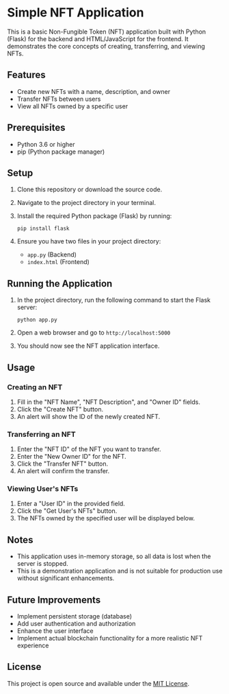 # Simple NFT Application

This is a basic Non-Fungible Token (NFT) application built with Python (Flask) for the backend and HTML/JavaScript for the frontend. It demonstrates the core concepts of creating, transferring, and viewing NFTs.

## Features

- Create new NFTs with a name, description, and owner
- Transfer NFTs between users
- View all NFTs owned by a specific user

## Prerequisites

- Python 3.6 or higher
- pip (Python package manager)

## Setup

1. Clone this repository or download the source code.

2. Navigate to the project directory in your terminal.

3. Install the required Python package (Flask) by running:

   ```
   pip install flask
   ```

4. Ensure you have two files in your project directory:
   - `app.py` (Backend)
   - `index.html` (Frontend)

## Running the Application

1. In the project directory, run the following command to start the Flask server:

   ```
   python app.py
   ```

2. Open a web browser and go to `http://localhost:5000`

3. You should now see the NFT application interface.

## Usage

### Creating an NFT

1. Fill in the "NFT Name", "NFT Description", and "Owner ID" fields.
2. Click the "Create NFT" button.
3. An alert will show the ID of the newly created NFT.

### Transferring an NFT

1. Enter the "NFT ID" of the NFT you want to transfer.
2. Enter the "New Owner ID" for the NFT.
3. Click the "Transfer NFT" button.
4. An alert will confirm the transfer.

### Viewing User's NFTs

1. Enter a "User ID" in the provided field.
2. Click the "Get User's NFTs" button.
3. The NFTs owned by the specified user will be displayed below.

## Notes

- This application uses in-memory storage, so all data is lost when the server is stopped.
- This is a demonstration application and is not suitable for production use without significant enhancements.

## Future Improvements

- Implement persistent storage (database)
- Add user authentication and authorization
- Enhance the user interface
- Implement actual blockchain functionality for a more realistic NFT experience

## License

This project is open source and available under the [MIT License](https://opensource.org/licenses/MIT).
